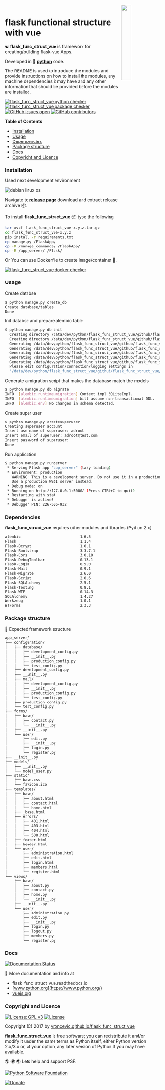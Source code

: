 <img align="right" src="https://raw.githubusercontent.com/vroncevic/flask_func_struct_vue/dev/docs/flask_func_struct_vue_logo.png" width="25%">

# flask functional structure with vue

☯️ **flask_func_struct_vue** is framework for creating/building flask-vue Apps.

Developed in 🐍 **[python](https://www.python.org/)** code.

The README is used to introduce the modules and provide instructions on
how to install the modules, any machine dependencies it may have and any
other information that should be provided before the modules are installed.

[![flask_func_struct_vue python checker](https://img.shields.io/github/workflow/status/vroncevic/flask_func_struct_vue/flask_func_struct_vue_python_checker?style=flat&label=flask_func_struct_vue%20python%20checker)](https://github.com/vroncevic/flask_func_struct_vue/actions/workflows/flask_func_struct_vue_python_checker.yml) [![flask_func_struct_vue package checker](https://img.shields.io/github/workflow/status/vroncevic/flask_func_struct_vue/flask_func_struct_vue_package_checker?style=flat&label=flask_func_struct_vue%20package%20checker)](https://github.com/vroncevic/flask_func_struct_vue/actions/workflows/flask_func_struct_vue_package_checker.yml) [![GitHub issues open](https://img.shields.io/github/issues/vroncevic/flask_func_struct_vue.svg)](https://github.com/vroncevic/flask_func_struct_vue/issues) [![GitHub contributors](https://img.shields.io/github/contributors/vroncevic/flask_func_struct_vue.svg)](https://github.com/vroncevic/flask_func_struct_vue/graphs/contributors)

<!-- START doctoc generated TOC please keep comment here to allow auto update -->
<!-- DON'T EDIT THIS SECTION, INSTEAD RE-RUN doctoc TO UPDATE -->
**Table of Contents**

- [Installation](#installation)
- [Usage](#usage)
- [Dependencies](#dependencies)
- [Package structure](#package-structure)
- [Docs](#docs)
- [Copyright and Licence](#copyright-and-licence)

<!-- END doctoc generated TOC please keep comment here to allow auto update -->

### Installation

Used next development environment

![debian linux os](https://raw.githubusercontent.com/vroncevic/flask_func_struct_vue/dev/docs/debtux.png)

Navigate to **[release page](https://github.com/vroncevic/flask_func_struct_vue/releases)** download and extract release archive 📦.

To install **flask_func_struct_vue** 📦 type the following

```bash
tar xvzf flask_func_struct_vue-x.y.z.tar.gz
cd flask_func_struct_vue-x.y.z
pip install -r requirements.txt
cp manage.py /FlaskApp/
cp -R /manage_commands/ /FlaskApp/
cp -R /app_server/ /Flask/
```

Or You can use Dockerfile to create image/container 🚢.

[![flask_func_struct_vue docker checker](https://img.shields.io/github/workflow/status/vroncevic/flask_func_struct_vue/flask_func_struct_vue_docker_checker?style=flat&label=flask_func_struct_vue%20docker%20checker)](https://github.com/vroncevic/flask_func_struct_vue/actions/workflows/flask_func_struct_vue_docker_checker.yml)

### Usage

Create databse

```bash
$ python manage.py create_db
Create database/tables
Done
```

Init databse and prepare alembic table

```bash
$ python manage.py db init
  Creating directory /data/dev/python/flask_func_struct_vue/github/flask_func_struct_vue/migrations ...  done
  Creating directory /data/dev/python/flask_func_struct_vue/github/flask_func_struct_vue/migrations/versions ...  done
  Generating /data/dev/python/flask_func_struct_vue/github/flask_func_struct_vue/migrations/env.pyc ...  done
  Generating /data/dev/python/flask_func_struct_vue/github/flask_func_struct_vue/migrations/env.py ...  done
  Generating /data/dev/python/flask_func_struct_vue/github/flask_func_struct_vue/migrations/alembic.ini ...  done
  Generating /data/dev/python/flask_func_struct_vue/github/flask_func_struct_vue/migrations/README ...  done
  Generating /data/dev/python/flask_func_struct_vue/github/flask_func_struct_vue/migrations/script.py.mako ...  done
  Please edit configuration/connection/logging settings in
  '/data/dev/python/flask_func_struct_vue/github/flask_func_struct_vue/migrations/alembic.ini' before proceeding.
```

Generate a migration script that makes the database match the models

```bash
$ python manage.py db migrate
INFO  [alembic.runtime.migration] Context impl SQLiteImpl.
INFO  [alembic.runtime.migration] Will assume non-transactional DDL.
INFO  [alembic.env] No changes in schema detected.
```

Create super user

```bash
$ python manage.py createsuperuser
Creating superuser account
Insert username of superuser: adroot
Insert email of superuser: adroot@test.com
Insert password of superuser: 
Done
```

Run application

```bash
$ python manage.py runserver
 * Serving Flask app "app_server" (lazy loading)
 * Environment: production
   WARNING: This is a development server. Do not use it in a production deployment.
   Use a production WSGI server instead.
 * Debug mode: on
 * Running on http://127.0.0.1:5000/ (Press CTRL+C to quit)
 * Restarting with stat
 * Debugger is active!
 * Debugger PIN: 226-526-932
```

### Dependencies

**flask_func_struct_vue** requires other modules and libraries (Python 2.x)

```bash
alembic                           1.6.5
Flask                             1.1.4
Flask-Bcrypt                      1.0.1
Flask-Bootstrap                   3.3.7.1
Flask-Cors                        3.0.10
Flask-DebugToolbar                0.13.1
Flask-Login                       0.5.0
Flask-Mail                        0.9.1
Flask-Migrate                     2.6.0
Flask-Script                      2.0.6
Flask-SQLAlchemy                  2.5.1
Flask-Testing                     0.8.1
Flask-WTF                         0.14.3
SQLAlchemy                        1.4.27
Werkzeug                          1.0.1
WTForms                           2.3.3
```

### Package structure

🧰 Expected framework structure

```bash
app_server/
├── configuration/
│   ├── database/
│   │   ├── development_config.py
│   │   ├── __init__.py
│   │   ├── production_config.py
│   │   └── test_config.py
│   ├── development_config.py
│   ├── __init__.py
│   ├── mail/
│   │   ├── development_config.py
│   │   ├── __init__.py
│   │   ├── production_config.py
│   │   └── test_config.py
│   ├── production_config.py
│   └── test_config.py
├── forms/
│   ├── base/
│   │   ├── contact.py
│   │   └── __init__.py
│   ├── __init__.py
│   └── user/
│       ├── edit.py
│       ├── __init__.py
│       ├── login.py
│       └── register.py
├── __init__.py
├── models/
│   ├── __init__.py
│   └── model_user.py
├── static/
│   ├── base.css
│   └── favicon.ico
├── templates/
│   ├── base/
│   │   ├── about.html
│   │   ├── contact.html
│   │   └── home.html
│   ├── _base.html
│   ├── errors/
│   │   ├── 401.html
│   │   ├── 403.html
│   │   ├── 404.html
│   │   └── 500.html
│   ├── footer.html
│   ├── header.html
│   └── user/
│       ├── administration.html
│       ├── edit.html
│       ├── login.html
│       ├── members.html
│       └── register.html
└── views/
    ├── base/
    │   ├── about.py
    │   ├── contact.py
    │   ├── home.py
    │   └── __init__.py
    ├── __init__.py
    └── user/
        ├── administration.py
        ├── edit.py
        ├── __init__.py
        ├── login.py
        ├── logout.py
        ├── members.py
        └── register.py
```

### Docs

[![Documentation Status](https://readthedocs.org/projects/flask-func-struct-vue/badge/?version=latest)](https://flask-func-struct-vue.readthedocs.io/en/latest/?badge=latest)

📗 More documentation and info at

* [flask_func_struct_vue.readthedocs.io](https://flask_func_struct_vue.readthedocs.io/en/latest/)
* [www.python.org](https://www.python.org/)
* [vuejs.org](https://vuejs.org/)

### Copyright and Licence

[![License: GPL v3](https://img.shields.io/badge/License-GPLv3-blue.svg)](https://www.gnu.org/licenses/gpl-3.0) [![License](https://img.shields.io/badge/License-Apache%202.0-blue.svg)](https://opensource.org/licenses/Apache-2.0)

Copyright (C) 2017 by [vroncevic.github.io/flask_func_struct_vue](https://vroncevic.github.io/flask_func_struct_vue/)

**flask_func_struct_vue** is free software; you can redistribute it and/or modify
it under the same terms as Python itself, either Python version 2.x/3.x or,
at your option, any later version of Python 3 you may have available.

🌎 🌍 🌏 Lets help and support PSF.

[![Python Software Foundation](https://raw.githubusercontent.com/vroncevic/flask_func_struct_vue/dev/docs/psf-logo-alpha.png)](https://www.python.org/psf/)

[![Donate](https://www.paypalobjects.com/en_US/i/btn/btn_donateCC_LG.gif)](https://psfmember.org/index.php?q=civicrm/contribute/transact&reset=1&id=2)

